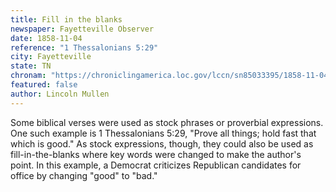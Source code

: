 ```yaml
---
title: Fill in the blanks
newspaper: Fayetteville Observer
date: 1858-11-04
reference: "1 Thessalonians 5:29"
city: Fayetteville
state: TN
chronam: "https://chroniclingamerica.loc.gov/lccn/sn85033395/1858-11-04/ed-1/seq-1/#words=prove+things+hold+fast+good"
featured: false
author: Lincoln Mullen
---
```


Some biblical verses were used as stock phrases or proverbial expressions. One such example is 1 Thessalonians 5:29, "Prove all things; hold fast that which is good." As stock expressions, though, they could also be used as fill-in-the-blanks where key words were changed to make the author's point. In this example, a Democrat criticizes Republican candidates for office by changing "good" to "bad."
